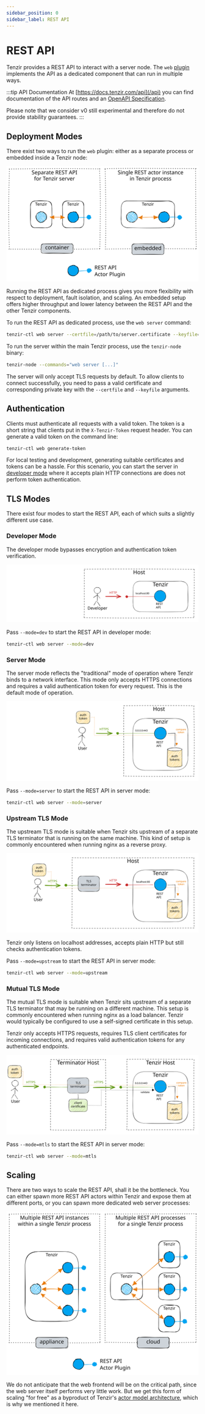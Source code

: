 ```yaml
---
sidebar_position: 0
sidebar_label: REST API
---
```


# REST API

Tenzir provides a REST API to interact with a server node. The `web`
[plugin](architecture/plugins.md) implements the API as a dedicated
component that can run in multiple ways.

:::tip API Documentation
At [https://docs.tenzir.com/api](/api) you can find documentation of the API
routes and an [OpenAPI
Specification](https://spec.openapis.org/oas/latest.html).

Please note that we consider v0 still experimental and therefore do not provide
stability guarantees.
:::

## Deployment Modes

There exist two ways to run the `web` plugin: either as a separate process or
embedded inside a Tenzir node:

![REST API - Single Deployment](rest-api/rest-api-deployment-single.excalidraw.svg)

Running the REST API as dedicated process gives you more flexibility with
respect to deployment, fault isolation, and scaling. An embedded setup offers
higher throughput and lower latency between the REST API and the other Tenzir
components.

To run the REST API as dedicated process, use the `web server` command:

```bash
tenzir-ctl web server --certfile=/path/to/server.certificate --keyfile=/path/to/private.key
```

To run the server within the main Tenzir process, use the `tenzir-node` binary:

```bash
tenzir-node --commands="web server [...]"
```

The server will only accept TLS requests by default. To allow clients to connect
successfully, you need to pass a valid certificate and corresponding private key
with the `--certfile` and `--keyfile` arguments.

## Authentication

Clients must authenticate all requests with a valid token. The token is a short
string that clients put in the `X-Tenzir-Token` request header. You can generate
a valid token on the command line:

```bash
tenzir-ctl web generate-token
```

For local testing and development, generating suitable certificates and tokens
can be a hassle. For this scenario, you can start the server in [developer
mode](#developer-mode) where it accepts plain HTTP connections are does not
perform token authentication.

## TLS Modes

There exist four modes to start the REST API, each of which suits a slightly
different use case.

### Developer Mode

The developer mode bypasses encryption and authentication token verification.

![REST API - Developer Mode](rest-api/rest-api-mode-developer.excalidraw.svg)

Pass `--mode=dev` to start the REST API in developer mode:

```bash
tenzir-ctl web server --mode=dev
```

### Server Mode

The server mode reflects the "traditional" mode of operation where Tenzir binds
to a network interface. This mode only accepts HTTPS connections and requires a
valid authentication token for every request. This is the default mode of
operation.

![REST API - Server Mode](rest-api/rest-api-mode-server.excalidraw.svg)

Pass `--mode=server` to start the REST API in server mode:

```bash
tenzir-ctl web server --mode=server
```

### Upstream TLS Mode

The upstream TLS mode is suitable when Tenzir sits upstream of a separate
TLS terminator that is running on the same machine. This kind of setup
is commonly encountered when running nginx as a reverse proxy.

![REST API - Upstream TLS Mode](rest-api/rest-api-mode-upstream.excalidraw.svg)

Tenzir only listens on localhost addresses, accepts plain HTTP but still
checks authentication tokens.

Pass `--mode=upstream` to start the REST API in server mode:

```bash
tenzir-ctl web server --mode=upstream
```

### Mutual TLS Mode

The mutual TLS mode is suitable when Tenzir sits upstream of a separate TLS
terminator that may be running on a different machine. This setup is commonly
encountered when running nginx as a load balancer. Tenzir would typically be
configured to use a self-signed certificate in this setup.

Tenzir only accepts HTTPS requests, requires TLS client certificates for incoming
connections, and requires valid authentication tokens for any authenticated
endpoints.

![REST API - mTLS Mode](rest-api/rest-api-mode-mtls.excalidraw.svg)

Pass `--mode=mtls` to start the REST API in server mode:

```bash
tenzir-ctl web server --mode=mtls
```

## Scaling

There are two ways to scale the REST API, shall it be the bottleneck. You can
either spawn more REST API actors within Tenzir and expose them at different
ports, or you can spawn more dedicated web server processes:

![REST API - Multi Deployment](rest-api/rest-api-deployment-multi.excalidraw.svg)

We do not anticipate that the web frontend will be on the critical path, since
the web server itself performs very little work. But we get this form of scaling
"for free" as a byproduct of Tenzir's [actor model
architecture](architecture/actor-model.md), which is why we
mentioned it here.
